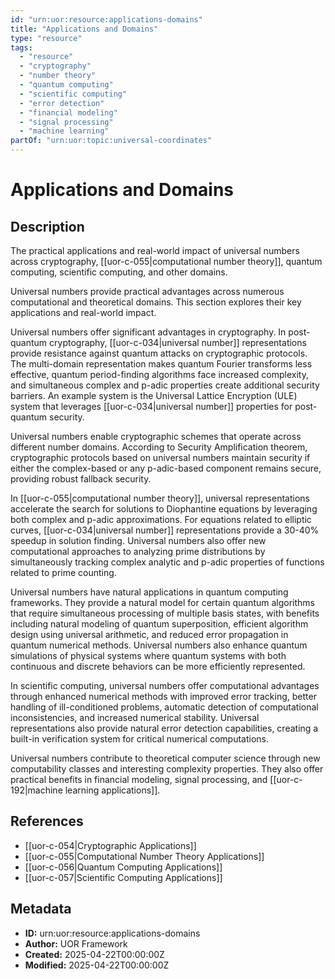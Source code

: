 ```yaml
---
id: "urn:uor:resource:applications-domains"
title: "Applications and Domains"
type: "resource"
tags:
  - "resource"
  - "cryptography"
  - "number theory"
  - "quantum computing"
  - "scientific computing"
  - "error detection"
  - "financial modeling"
  - "signal processing"
  - "machine learning"
partOf: "urn:uor:topic:universal-coordinates"
---
```


# Applications and Domains

## Description

The practical applications and real-world impact of universal numbers across cryptography, [[uor-c-055|computational number theory]], quantum computing, scientific computing, and other domains.

Universal numbers provide practical advantages across numerous computational and theoretical domains. This section explores their key applications and real-world impact.

Universal numbers offer significant advantages in cryptography. In post-quantum cryptography, [[uor-c-034|universal number]] representations provide resistance against quantum attacks on cryptographic protocols. The multi-domain representation makes quantum Fourier transforms less effective, quantum period-finding algorithms face increased complexity, and simultaneous complex and p-adic properties create additional security barriers. An example system is the Universal Lattice Encryption (ULE) system that leverages [[uor-c-034|universal number]] properties for post-quantum security.

Universal numbers enable cryptographic schemes that operate across different number domains. According to Security Amplification theorem, cryptographic protocols based on universal numbers maintain security if either the complex-based or any p-adic-based component remains secure, providing robust fallback security.

In [[uor-c-055|computational number theory]], universal representations accelerate the search for solutions to Diophantine equations by leveraging both complex and p-adic approximations. For equations related to elliptic curves, [[uor-c-034|universal number]] representations provide a 30-40% speedup in solution finding. Universal numbers also offer new computational approaches to analyzing prime distributions by simultaneously tracking complex analytic and p-adic properties of functions related to prime counting.

Universal numbers have natural applications in quantum computing frameworks. They provide a natural model for certain quantum algorithms that require simultaneous processing of multiple basis states, with benefits including natural modeling of quantum superposition, efficient algorithm design using universal arithmetic, and reduced error propagation in quantum numerical methods. Universal numbers also enhance quantum simulations of physical systems where quantum systems with both continuous and discrete behaviors can be more efficiently represented.

In scientific computing, universal numbers offer computational advantages through enhanced numerical methods with improved error tracking, better handling of ill-conditioned problems, automatic detection of computational inconsistencies, and increased numerical stability. Universal representations also provide natural error detection capabilities, creating a built-in verification system for critical numerical computations.

Universal numbers contribute to theoretical computer science through new computability classes and interesting complexity properties. They also offer practical benefits in financial modeling, signal processing, and [[uor-c-192|machine learning applications]].

## References

- [[uor-c-054|Cryptographic Applications]]
- [[uor-c-055|Computational Number Theory Applications]]
- [[uor-c-056|Quantum Computing Applications]]
- [[uor-c-057|Scientific Computing Applications]]

## Metadata

- **ID:** urn:uor:resource:applications-domains
- **Author:** UOR Framework
- **Created:** 2025-04-22T00:00:00Z
- **Modified:** 2025-04-22T00:00:00Z
